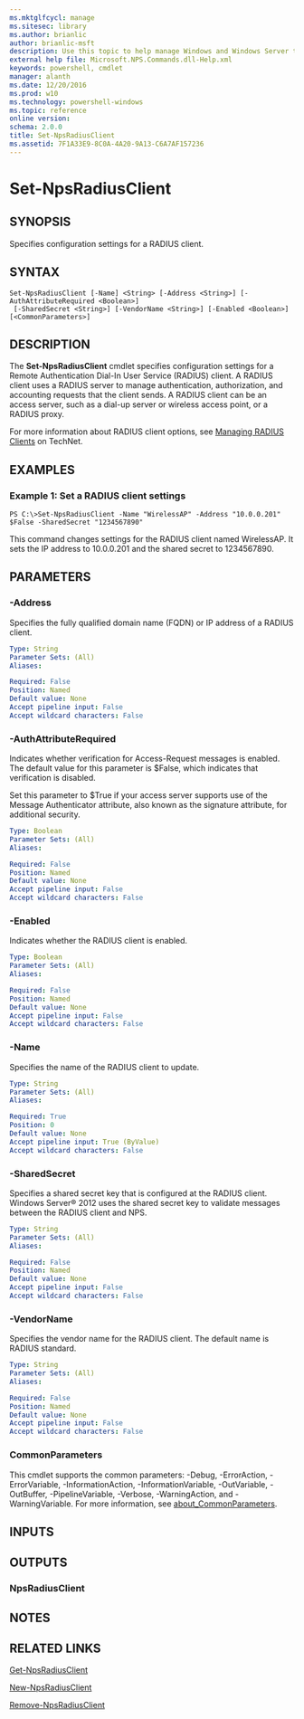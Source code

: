 ```yaml
---
ms.mktglfcycl: manage
ms.sitesec: library
ms.author: brianlic
author: brianlic-msft
description: Use this topic to help manage Windows and Windows Server technologies with Windows PowerShell.
external help file: Microsoft.NPS.Commands.dll-Help.xml
keywords: powershell, cmdlet
manager: alanth
ms.date: 12/20/2016
ms.prod: w10
ms.technology: powershell-windows
ms.topic: reference
online version: 
schema: 2.0.0
title: Set-NpsRadiusClient
ms.assetid: 7F1A33E9-8C0A-4A20-9A13-C6A7AF157236
---
```


# Set-NpsRadiusClient

## SYNOPSIS
Specifies configuration settings for a RADIUS client.

## SYNTAX

```
Set-NpsRadiusClient [-Name] <String> [-Address <String>] [-AuthAttributeRequired <Boolean>]
 [-SharedSecret <String>] [-VendorName <String>] [-Enabled <Boolean>] [<CommonParameters>]
```

## DESCRIPTION
The **Set-NpsRadiusClient** cmdlet specifies configuration settings for a Remote Authentication Dial-In User Service (RADIUS) client.
A RADIUS client uses a RADIUS server to manage authentication, authorization, and accounting requests that the client sends.
A RADIUS client can be an access server, such as a dial-up server or wireless access point, or a RADIUS proxy.

For more information about RADIUS client options, see [Managing RADIUS Clients](http://technet.microsoft.com/library/cc754717.aspx) on TechNet.

## EXAMPLES

### Example 1: Set a RADIUS client settings
```
PS C:\>Set-NpsRadiusClient -Name "WirelessAP" -Address "10.0.0.201" $False -SharedSecret "1234567890"
```

This command changes settings for the RADIUS client named WirelessAP.
It sets the IP address to 10.0.0.201 and the shared secret to 1234567890.

## PARAMETERS

### -Address
Specifies the fully qualified domain name (FQDN) or IP address of a RADIUS client.

```yaml
Type: String
Parameter Sets: (All)
Aliases: 

Required: False
Position: Named
Default value: None
Accept pipeline input: False
Accept wildcard characters: False
```

### -AuthAttributeRequired
Indicates whether verification for Access-Request messages is enabled.
The default value for this parameter is $False, which indicates that verification is disabled.

Set this parameter to $True if your access server supports use of the Message Authenticator attribute, also known as the signature attribute, for additional security.

```yaml
Type: Boolean
Parameter Sets: (All)
Aliases: 

Required: False
Position: Named
Default value: None
Accept pipeline input: False
Accept wildcard characters: False
```

### -Enabled
Indicates whether the RADIUS client is enabled.

```yaml
Type: Boolean
Parameter Sets: (All)
Aliases: 

Required: False
Position: Named
Default value: None
Accept pipeline input: False
Accept wildcard characters: False
```

### -Name
Specifies the name of the RADIUS client to update.

```yaml
Type: String
Parameter Sets: (All)
Aliases: 

Required: True
Position: 0
Default value: None
Accept pipeline input: True (ByValue)
Accept wildcard characters: False
```

### -SharedSecret
Specifies a shared secret key that is configured at the RADIUS client.
Windows Server® 2012 uses the shared secret key to validate messages between the RADIUS client and NPS.

```yaml
Type: String
Parameter Sets: (All)
Aliases: 

Required: False
Position: Named
Default value: None
Accept pipeline input: False
Accept wildcard characters: False
```

### -VendorName
Specifies the vendor name for the RADIUS client.
The default name is RADIUS standard.

```yaml
Type: String
Parameter Sets: (All)
Aliases: 

Required: False
Position: Named
Default value: None
Accept pipeline input: False
Accept wildcard characters: False
```

### CommonParameters
This cmdlet supports the common parameters: -Debug, -ErrorAction, -ErrorVariable, -InformationAction, -InformationVariable, -OutVariable, -OutBuffer, -PipelineVariable, -Verbose, -WarningAction, and -WarningVariable. For more information, see [about_CommonParameters](http://go.microsoft.com/fwlink/?LinkID=113216).

## INPUTS

## OUTPUTS

### NpsRadiusClient

## NOTES

## RELATED LINKS

[Get-NpsRadiusClient](./Get-NpsRadiusClient.md)

[New-NpsRadiusClient](./New-NpsRadiusClient.md)

[Remove-NpsRadiusClient](./Remove-NpsRadiusClient.md)

